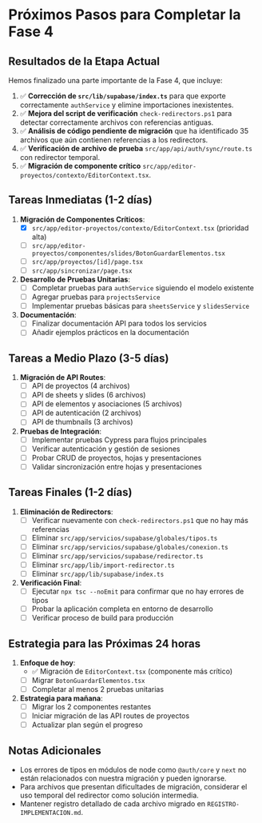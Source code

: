 # Próximos Pasos para Completar la Fase 4

## Resultados de la Etapa Actual

Hemos finalizado una parte importante de la Fase 4, que incluye:

1. ✅ **Corrección de `src/lib/supabase/index.ts`** para que exporte correctamente `authService` y elimine importaciones inexistentes.
2. ✅ **Mejora del script de verificación** `check-redirectors.ps1` para detectar correctamente archivos con referencias antiguas.
3. ✅ **Análisis de código pendiente de migración** que ha identificado 35 archivos que aún contienen referencias a los redirectors.
4. ✅ **Verificación de archivo de prueba** `src/app/api/auth/sync/route.ts` con redirector temporal.
5. ✅ **Migración de componente crítico** `src/app/editor-proyectos/contexto/EditorContext.tsx`.

## Tareas Inmediatas (1-2 días)

1. **Migración de Componentes Críticos**:
   - [x] `src/app/editor-proyectos/contexto/EditorContext.tsx` (prioridad alta)
   - [ ] `src/app/editor-proyectos/componentes/slides/BotonGuardarElementos.tsx`
   - [ ] `src/app/proyectos/[id]/page.tsx`
   - [ ] `src/app/sincronizar/page.tsx`

2. **Desarrollo de Pruebas Unitarias**:
   - [ ] Completar pruebas para `authService` siguiendo el modelo existente
   - [ ] Agregar pruebas para `projectsService`
   - [ ] Implementar pruebas básicas para `sheetsService` y `slidesService`

3. **Documentación**:
   - [ ] Finalizar documentación API para todos los servicios
   - [ ] Añadir ejemplos prácticos en la documentación

## Tareas a Medio Plazo (3-5 días)

1. **Migración de API Routes**:
   - [ ] API de proyectos (4 archivos)
   - [ ] API de sheets y slides (6 archivos)
   - [ ] API de elementos y asociaciones (5 archivos) 
   - [ ] API de autenticación (2 archivos)
   - [ ] API de thumbnails (3 archivos)

2. **Pruebas de Integración**:
   - [ ] Implementar pruebas Cypress para flujos principales
   - [ ] Verificar autenticación y gestión de sesiones
   - [ ] Probar CRUD de proyectos, hojas y presentaciones
   - [ ] Validar sincronización entre hojas y presentaciones

## Tareas Finales (1-2 días)

1. **Eliminación de Redirectors**:
   - [ ] Verificar nuevamente con `check-redirectors.ps1` que no hay más referencias
   - [ ] Eliminar `src/app/servicios/supabase/globales/tipos.ts`
   - [ ] Eliminar `src/app/servicios/supabase/globales/conexion.ts`
   - [ ] Eliminar `src/app/servicios/supabase/redirector.ts`
   - [ ] Eliminar `src/app/lib/import-redirector.ts`
   - [ ] Eliminar `src/app/lib/supabase/index.ts`

2. **Verificación Final**:
   - [ ] Ejecutar `npx tsc --noEmit` para confirmar que no hay errores de tipos
   - [ ] Probar la aplicación completa en entorno de desarrollo
   - [ ] Verificar proceso de build para producción

## Estrategia para las Próximas 24 horas

1. **Enfoque de hoy**:
   - ✅ Migración de `EditorContext.tsx` (componente más crítico)
   - [ ] Migrar `BotonGuardarElementos.tsx`
   - [ ] Completar al menos 2 pruebas unitarias

2. **Estrategia para mañana**:
   - [ ] Migrar los 2 componentes restantes
   - [ ] Iniciar migración de las API routes de proyectos
   - [ ] Actualizar plan según el progreso

## Notas Adicionales

- Los errores de tipos en módulos de node como `@auth/core` y `next` no están relacionados con nuestra migración y pueden ignorarse.
- Para archivos que presentan dificultades de migración, considerar el uso temporal del redirector como solución intermedia.
- Mantener registro detallado de cada archivo migrado en `REGISTRO-IMPLEMENTACION.md`. 